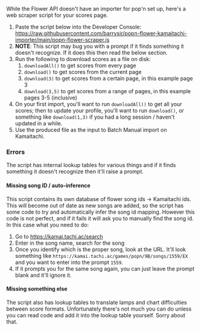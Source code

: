While the Flower API doesn't have an importer for pop'n set up, here's a web scraper script for your scores page.

1. Paste the script below into the Developer Console: https://raw.githubusercontent.com/barrysir/popn-flower-kamaitachi-importer/main/popn-flower-scraper.js
2. **NOTE**: This script may bug you with a prompt if it finds something it doesn't recognize. If it does this then read the below section.
3. Run the following to download scores as a file on disk:
   1. `downloadAll()` to get scores from every page
   2. `download()` to get scores from the current page
   3. `download(3)` to get scores from a certain page, in this example page 3
   4. `download(3,5)` to get scores from a range of pages, in this example pages 3-5 (inclusive)
4. On your first import, you'll want to run `downloadAll()` to get all your scores; then to update your profile, you'll want to run `download()`, or something like `download(1,3)` if you had a long session / haven't updated in a while.
5. Use the produced file as the input to Batch Manual import on Kamaitachi.

### Errors

The script has internal lookup tables for various things and if it finds something it doesn't recognize then it'll raise a prompt.

#### Missing song ID / auto-inference

This script contains its own database of flower song ids -> Kamaitachi ids. This will become out of date as new songs are added, so the script has some code to try and automatically infer the song id mapping. However this code is not perfect, and if it fails it will ask you to manually find the song id. In this case what you need to do:

1. Go to https://kamai.tachi.ac/search
2. Enter in the song name, search for the song
3. Once you identify which is the proper song, look at the URL. It'll look something like `https://kamai.tachi.ac/games/popn/9B/songs/1559/EX` and you want to enter into the prompt `1559`.
4. If it prompts you for the same song again, you can just leave the prompt blank and it'll ignore it.

#### Missing something else

The script also has lookup tables to translate lamps and chart difficulties between score formats. Unfortunately there's not much you can do unless you can read code and add it into the lookup table yourself. Sorry about that.